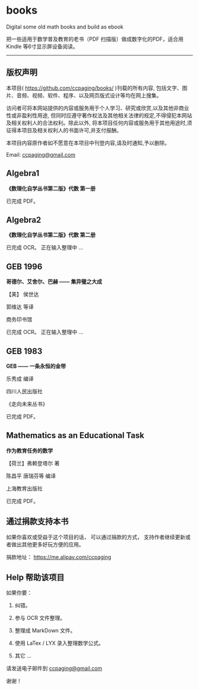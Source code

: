 books
=====

Digital some old math books and build as ebook

把一些适用于数学普及教育的老书（PDF 扫描版）做成数字化的PDF，适合用 Kindle 等6寸显示屏设备阅读。

----

版权声明
----

本项目( <https://github.com/ccpaging/books/> )刊载的所有内容,
包括文字、图片、音频、视频、软件、程序、以及网页版式设计等均在网上搜集。

访问者可将本网站提供的内容或服务用于个人学习、研究或欣赏,以及其他非商业性或非盈利性用途,
但同时应遵守著作权法及其他相关法律的规定,不得侵犯本网站及相关权利人的合法权利。除此以外,
将本项目任何内容或服务用于其他用途时,须征得本项目及相关权利人的书面许可,并支付报酬。

本项目内容原作者如不愿意在本项目中刊登内容,请及时通知,予以删除。

Email: <ccpaging@gmail.com>

Algebra1
----
**《数理化自学丛书第二版》代数 第一册**

已完成 PDF。

Algebra2
----
**《数理化自学丛书第二版》代数 第二册**

已完成 OCR。
正在输入整理中 ...

GEB 1996
----

**哥德尔、艾舍尔、巴赫 —— 集异璧之大成**

【美】 侯世达

郭维达 等译

商务印书馆

已完成 OCR。
正在输入整理中 ...

GEB 1983
----

**GEB —— 一条永恒的金带**

乐秀成 编译

四川人民出版社

《走向未来丛书》

已完成 PDF。

Mathematics as an Educational Task
----
**作为教育任务的数学**

【荷兰】弗赖登塔尔 著

陈昌平 唐瑞芬等 编译

上海教育出版社

已完成 PDF。

通过捐款支持本书
----

如果你喜欢或受益于这个项目的话， 可以通过捐款的方式， 支持作者继续更新或者做出其他更多好玩方便的应用。

捐款地址： https://me.alipay.com/ccpaging

Help 帮助该项目
----

如果你要：

1. 纠错。

2. 参与 OCR 文件整理。

3. 整理成 MarkDown 文件。

4. 使用 LaTex / LYX 录入整理数学公式。

5. 其它 ...  

请发送电子邮件到 <ccpaging@gmail.com>

谢谢！
